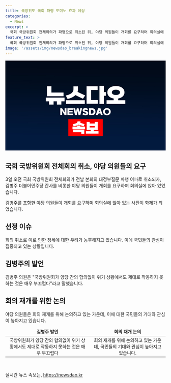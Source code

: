 ```yaml
---
title: 국방위도 국회 파행 도미노 효과 예상
categories:
  - News
excerpt: >
  국회 국방위원회 전체회의가 파행으로 취소된 뒤, 야당 의원들이 개회를 요구하며 회의실에 앉아있다. 
feature_text: >
  국회 국방위원회 전체회의가 파행으로 취소된 뒤, 야당 의원들이 개회를 요구하며 회의실에 앉아있다. 
image: '/assets/img/newsdao_breakingnews.jpg'
---
```


<p><img src="/assets/img/newsdao_breakingnews.jpg" alt="firstkoreanews 속보" /></p>

<h2 data-ke-size="size26">국회 국방위원회 전체회의 취소, 야당 의원들의 요구</h2>

<p data-ke-size="size16">3일 오전 국회 국방위원회 전체회의가 전날 본회의 대정부질문 파행 여파로 취소되자, 김병주 더불어민주당 간사를 비롯한 야당 의원들이 개회를 요구하며 회의실에 앉아 있었습니다.</p>

<p data-ke-size="size16">김병주를 포함한 야당 의원들이 개회를 요구하며 회의실에 앉아 있는 사진이 화제가 되었습니다.</p>

<h2 data-ke-size="size26">선정 이슈</h2>

<p data-ke-size="size16">회의 취소로 이로 인한 정세에 대한 우려가 농후해지고 있습니다. 이에 국민들의 관심이 집중되고 있는 상황입니다.</p>

<h2 data-ke-size="size26">김병주의 발언</h2>

<p data-ke-size="size16">김병주 의원은 "국방위원회가 양당 간의 합의없이 위기 상황에서도 제대로 작동하지 못하는 것은 매우 부끄럽다"라고 말했습니다.</p>

<h2 data-ke-size="size26">회의 재개를 위한 논의</h2>

<p data-ke-size="size16">야당 의원들은 회의 재개를 위해 논의하고 있는 가운데, 이에 대한 국민들의 기대와 관심이 높아지고 있습니다.</p>

<table>
<thead>
<tr>
<td style="text-align: center; height: 17px;"><b>김병주 발언</b></td>
<td style="text-align: center; height: 17px;"><b>회의 재개 논의</b></td>
</tr>
</thead>
<tbody>
<tr>
<td style="text-align: center; height: 17px;">국방위원회가 양당 간의 합의없이 위기 상황에서도 제대로 작동하지 못하는 것은 매우 부끄럽다</td>
<td style="text-align: center; height: 17px;">회의 재개를 위해 논의하고 있는 가운데, 국민들의 기대와 관심이 높아지고 있습니다.</td>
</tr>
</tbody>
</table>

<p data-ke-size="size16">&nbsp;</p>
실시간 뉴스 속보는, <a href="https://newsdao.kr" rel="dofollow">https://newsdao.kr</a>


